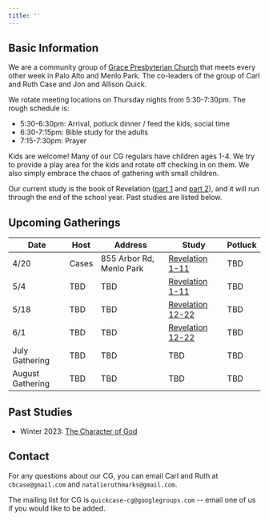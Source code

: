 ```yaml
---
title: ''
---
```


## Basic Information

We are a community group of [Grace Presbyterian Church](https://gracepres.com/) that meets every other week in Palo Alto and Menlo Park. The co-leaders of the group of Carl and Ruth Case and Jon and Allison Quick.

We rotate meeting locations on Thursday nights from 5:30-7:30pm. The rough schedule is:
- 5:30-6:30pm: Arrival, potluck dinner / feed the kids, social time
- 6:30-7:15pm: Bible study for the adults
- 7:15-7:30pm: Prayer

Kids are welcome! Many of our CG regulars have children ages 1-4. We try to provide a play area for the kids and rotate off checking in on them. We also simply embrace the chaos of gathering with small children.

Our current study is the book of Revelation ([part 1](https://bibleproject.com/explore/video/revelation-1-11/) and [part 2](https://bibleproject.com/explore/video/revelation-12-22/)), and it will run through the end of the school year. Past studies are listed below.

## Upcoming Gatherings

| Date | Host | Address | Study | Potluck|
|------|------|---------|-------|--------|
| 4/20 | Cases | 855 Arbor Rd, Menlo Park | [Revelation 1-11](https://bibleproject.com/explore/video/revelation-1-11/) | TBD |
| 5/4  | TBD | TBD | [Revelation 1-11](https://bibleproject.com/explore/video/revelation-1-11/) | TBD |
| 5/18 | TBD | TBD | [Revelation 12-22](https://bibleproject.com/explore/video/revelation-12-22/) | TBD |
| 6/1  | TBD | TBD | [Revelation 12-22](https://bibleproject.com/explore/video/revelation-12-22/) | TBD |
| July Gathering | TBD | TBD | TBD | TBD |
| August Gathering | TBD | TBD | TBD | TBD |

## Past Studies
- Winter 2023: [The Character of God](https://bibleproject.com/explore/category/character-of-god-series/)

## Contact
For any questions about our CG, you can email Carl and Ruth at `cbcase@gmail.com` and `natalieruthmarks@gmail.com`.

The mailing list for CG is `quickcase-cg@googlegroups.com` -- email one of us if you would like to be added.
